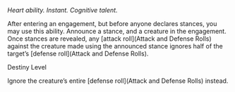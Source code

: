 *Heart ability. Instant. Cognitive talent.*

After entering an engagement, but before anyone declares stances, you may use this ability. Announce a stance, and a creature in the engagement. Once stances are revealed, any [attack roll](Attack and Defense Rolls) against the creature made using the announced stance ignores half of the target’s [defense roll](Attack and Defense Rolls).

<div class="destiny-level">Destiny Level</div class="destiny-level">

Ignore the creature’s entire [defense roll](Attack and Defense Rolls) instead.
